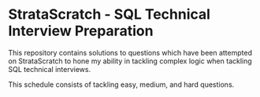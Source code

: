 # StrataScratch - SQL Technical Interview Preparation

This repository contains solutions to questions which have been attempted on StrataScratch to hone my ability in tackling complex logic when tackling SQL technical interviews.

This schedule consists of tackling easy, medium, and hard questions.
